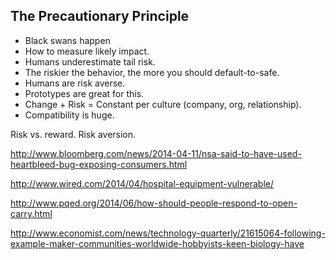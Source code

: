 ## The Precautionary Principle

* Black swans happen
* How to measure likely impact. 
* Humans underestimate tail risk.
* The riskier the behavior, the more you should default-to-safe.
* Humans are risk averse.
* Prototypes are great for this. 
* Change + Risk = Constant per culture (company, org, relationship).
* Compatibility is huge.


Risk vs. reward. Risk aversion.

http://www.bloomberg.com/news/2014-04-11/nsa-said-to-have-used-heartbleed-bug-exposing-consumers.html

http://www.wired.com/2014/04/hospital-equipment-vulnerable/

http://www.pqed.org/2014/06/how-should-people-respond-to-open-carry.html

http://www.economist.com/news/technology-quarterly/21615064-following-example-maker-communities-worldwide-hobbyists-keen-biology-have